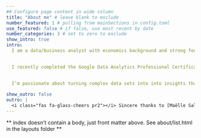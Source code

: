 ```yaml
---
## Configure page content in wide column
title: "About me" # leave blank to exclude
number_featured: 1 # pulling from mainSections in config.toml
use_featured: false # if false, use most recent by date
number_categories: 3 # set to zero to exclude
show_intro: true
intro: 
  I am a data/business analyst with economics background and strong foundation in programming and applied research. I specialize in transforming data into insights that help informed decision-making, improve processes, and support strategic business outcomes. I often use causal inference and experimentation methods.

  
  I recently completed the Google Data Analytics Professional Certificate, expanding my skills in data wrangling, visualization, and business problem-solving using industry-standard tools.

  
  I’m passionate about turning complex data sets into into insights that support efficient business strategies like pricing, demand prediction, advertising efficacy, and warehouse planning.
  
show_outro: false
outro: |
  <i class="fas fa-glass-cheers pr2"></i> Sincere thanks to [Maëlle Salmon](https://masalmon.eu/) for her help naming this Hugo theme!
---
```


** index doesn't contain a body, just front matter above.
See about/list.html in the layouts folder **